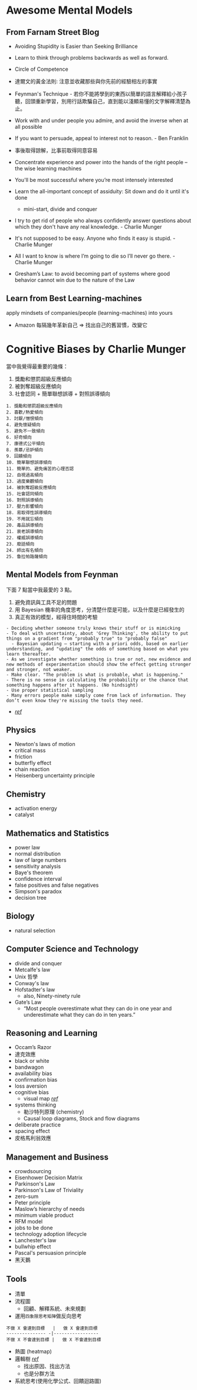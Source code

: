 # Awesome Mental Models

## From Farnam Street Blog
- Avoiding Stupidity is Easier than Seeking Brilliance
- Learn to think through problems backwards as well as forward.
- Circle of Competence
- 達爾文的黃金法則: 注意並收藏那些與你先前的經驗相左的事實
- Feynman's Technique - 若你不能將學到的東西以簡單的語言解釋給小孩子聽，回頭重新學習，別用行話欺騙自己，直到能以淺顯易懂的文字解釋清楚為止。
- Work with and under people you admire, and avoid the inverse when at all possible

- If you want to persuade, appeal to interest not to reason. - Ben Franklin
- 事後取得諒解，比事前取得同意容易
- Concentrate experience and power into the hands of the right people – the wise learning machines
- You'll be most successful where you’re most intensely interested
- Learn the all-important concept of assiduity: Sit down and do it until it's done
  - mini-start, divide and conquer
- I try to get rid of people who always confidently answer questions about which they don't have any real knowledge. - Charlie Munger
- It's not supposed to be easy. Anyone who finds it easy is stupid. - Charlie Munger
- All I want to know is where I’m going to die so I’ll never go there. - Charlie Munger

- Gresham’s Law: to avoid becoming part of systems where good behavior cannot win due to the nature of the Law

## Learn from Best Learning-machines
apply mindsets of companies/people (learning-machines) into yours
- Amazon 每隔幾年革新自己 => 找出自己的舊習慣，改變它

# Cognitive Biases by Charlie Munger

當中我覺得最重要的幾條：

1. 獎勵和懲罰超級反應傾向
2. 被剝奪超級反應傾向
3. 社會認同 + 簡單聯想誤導 + 對照誤導傾向

```
1. 獎勵和懲罰超級反應傾向
2. 喜歡/熱愛傾向
3. 討厭/憎恨傾向
4. 避免懷疑傾向
5. 避免不一致傾向
6. 好奇傾向
7. 康德式公平傾向
8. 羨慕/忌妒傾向
9. 回饋傾向
10. 簡單聯想誤導傾向
11. 簡單的、避免痛苦的心理否認
12. 自視過高傾向
13. 過度樂觀傾向
14. 被剝奪超級反應傾向
15. 社會認同傾向
16. 對照誤導傾向
17. 壓力影響傾向
18. 易取得性誤導傾向
19. 不用就忘傾向
20. 毒品誤導傾向
21. 衰老誤導傾向
22. 權威誤導傾向
23. 廢話傾向
24. 師出有名傾向
25. 魯拉帕路薩傾向
```

## Mental Models from Feynman 

下面 7 點當中我最愛的 3 點。

1. 避免資訊與工具不足的問題
2. 用 Bayesian 機率的角度思考，分清楚什麼是可能，以及什麼是已經發生的
3. 真正有效的模型，經得住時間的考驗

```
- Deciding whether someone truly knows their stuff or is mimicking
- To deal with uncertainty, about 'Grey Thinking', the ability to put things on a gradient from "probably true" to "probably false"
  - Bayesian updating — starting with a priori odds, based on earlier understanding, and "updating" the odds of something based on what you learn thereafter. 
- As we investigate whether something is true or not, new evidence and new methods of experimentation should show the effect getting stronger and stronger, not weaker.
- Make clear. "The problem is what is probable, what is happening."
- There is no sense in calculating the probability or the chance that something happens after it happens. (No hindsight)
- Use proper statistical sampling
- Many errors people make simply come from lack of information. They don’t even know they're missing the tools they need. 
```

- _[ref](https://www.farnamstreetblog.com/2016/07/mental-tools-richard-feynman/)_

## Physics
- Newton's laws of motion
- critical mass
- friction
- butterfly effect
- chain reaction
- Heisenberg uncertainty principle 

## Chemistry
- activation energy
- catalyst

## Mathematics and Statistics
- power law
- normal distribution
- law of large numbers
- sensitivity analysis
- Baye's theorem
- confidence interval
- false positives and false negatives
- Simpson's paradox
- decision tree

## Biology
- natural selection

## Computer Science and Technology
- divide and conquer
- Metcalfe's law
- Unix 哲學
- Conway's law
- Hofstadter's law
  - also, Ninety-ninety rule
- Gate’s Law
  - “Most people overestimate what they can do in one year and underestimate what they can do in ten years.”

## Reasoning and Learning
- Occam’s Razor
- 達克效應
- black or white
- bandwagon
- availability bias
- confirmation bias
- loss aversion 
- cognitive bias
  - visual map _[ref](https://zh.scribd.com/doc/30548590/Cognitive-Biases-A-Visual-Study-Guide)_
- systems thinking
  - 勒沙特列原理 (chemistry)
  - Causal loop diagrams, Stock and flow diagrams
- deliberate practice
- spacing effect
- 皮格馬利翁效應

## Management and Business
- crowdsourcing
- Eisenhower Decision Matrix
- Parkinson's Law
- Parkinson's Law of Triviality
- zero-sum
- Peter principle
- Maslow’s hierarchy of needs 
- minimum viable product
- RFM model
- jobs to be done
- technology adoption lifecycle 
- Lanchester's law
- bullwhip effect
- Pascal's persuasion principle
- 黑天鵝

## Tools

- 清單
- 流程圖
  - 回顧、解釋系統、未來規劃
- 運用`四象限思考矩陣`做反向思考

``` 
不做 X 會達到目標   |   做 X 會達到目標
--------------- -|-----------------
不做 X 不會達到目標 |   做 X 不會達到目標
```

- 熱圖 (heatmap)
- 邏輯樹 _[ref](https://www.managertoday.com.tw/glossary/view/147)_
  - 找出原因、找出方法
  - 也是分群方法
- 系統思考(使用化學公式、回饋迴路圖)
